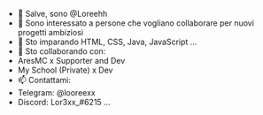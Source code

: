 - 👋 Salve, sono @Loreehh
- 👀 Sono interessato a persone che vogliano collaborare per nuovi progetti ambiziosi
- 🌱 Sto imparando HTML, CSS, Java, JavaScript ...
- 💞️ Sto collaborando con:
- AresMC x Supporter and Dev
- My School (Private) x Dev
- 📫 Contattami:
- Telegram: @looreexx
- Discord: Lor3xx_#6215  ...

<!---
Loreehh/ReadMe
--->
